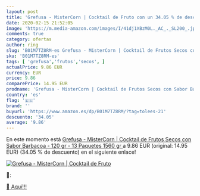 ```yaml
---
layout: post
title: 'Grefusa - MisterCorn | Cocktail de Fruto con un 34.05 % de descuento'
date: 2020-02-15 21:52:05
image: 'https://m.media-amazon.com/images/I/41dj1XBzM0L._AC_._SL200_.jpg'
comments: true
category: ofertas
author: ring
slug: 'B01M7TZ8RM-es Grefusa - MisterCorn | Cocktail de Frutos Secos con Sabor...'
sku: 'B01M7TZ8RM-es'
tags: [ 'grefusa','frutos','secos', ]
actualPrice: 9.86 EUR
currency: EUR
price: 9.86
comparePrice: 14.95 EUR
prodname: 'Grefusa - MisterCorn | Cocktail de Frutos Secos con Sabor Barbacoa - 120 gr - 13 Paquetes  1560 gr '
country: 'es'
flag: '🇪🇸'
brand: ''
buyurl: 'https://www.amazon.es/dp/B01M7TZ8RM/?tag=tolees-21'
descuento: '34.05'
average: '9.86'
---
```


En este momento está [Grefusa - MisterCorn | Cocktail de Frutos Secos con Sabor Barbacoa - 120 gr - 13 Paquetes  1560 gr ](https://www.amazon.es/dp/B01M7TZ8RM/?tag=tolees-21) a 9.86 EUR (original: 14.95 EUR) (34.05 %  de descuento) en el siguiente enlace!

[![Grefusa - MisterCorn | Cocktail de Fruto](https://m.media-amazon.com/images/I/41dj1XBzM0L._AC_._SL200_.jpg)](https://www.amazon.es/dp/B01M7TZ8RM/?tag=tolees-21)

🔎:


[🛒 Aquí!!!](https://www.amazon.es/dp/B01M7TZ8RM/?tag=tolees-21)
